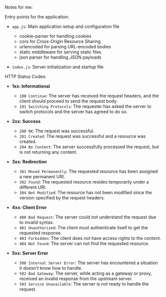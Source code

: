 Notes for me:

Entry points for the application:
- `app.js`: Main application setup and configuration file
    - cookie-parser for handling cookies
    - cors for Cross-Origin Resource Sharing
    - urlencoded for parsing URL-encoded bodies
    - static middleware for serving static files
    - json parser for handling JSON payloads

- `index.js`: Server initialization and startup file

HTTP Status Codes:

- **1xx: Informational**
    - `100 Continue`: The server has received the request headers, and the client should proceed to send the request body.
    - `101 Switching Protocols`: The requester has asked the server to switch protocols and the server has agreed to do so.

- **2xx: Success**
    - `200 OK`: The request was successful.
    - `201 Created`: The request was successful and a resource was created.
    - `204 No Content`: The server successfully processed the request, but is not returning any content.

- **3xx: Redirection**
    - `301 Moved Permanently`: The requested resource has been assigned a new permanent URI.
    - `302 Found`: The requested resource resides temporarily under a different URI.
    - `304 Not Modified`: The resource has not been modified since the version specified by the request headers.

- **4xx: Client Error**
    - `400 Bad Request`: The server could not understand the request due to invalid syntax.
    - `401 Unauthorized`: The client must authenticate itself to get the requested response.
    - `403 Forbidden`: The client does not have access rights to the content.
    - `404 Not Found`: The server can not find the requested resource.

- **5xx: Server Error**
    - `500 Internal Server Error`: The server has encountered a situation it doesn't know how to handle.
    - `502 Bad Gateway`: The server, while acting as a gateway or proxy, received an invalid response from the upstream server.
    - `503 Service Unavailable`: The server is not ready to handle the request.